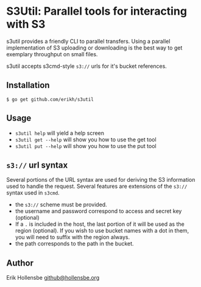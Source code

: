 # S3Util: Parallel tools for interacting with S3

s3util provides a friendly CLI to parallel transfers. Using a parallel
implementation of S3 uploading or downloading is the best way to get exemplary
throughput on small files.

s3util accepts s3cmd-style `s3://` urls for it's bucket references.

## Installation

```
$ go get github.com/erikh/s3util
```

## Usage

* `s3util help` will yield a help screen
* `s3util get --help` will show you how to use the get tool
* `s3util put --help` will show you how to use the put tool

## `s3://` url syntax

Several portions of the URL syntax are used for deriving the S3 information
used to handle the request. Several features are extensions of the `s3://`
syntax used in `s3cmd`.

* the `s3://` scheme must be provided.
* the username and password correspond to access and secret key (optional)
* If a `.` is included in the host, the last portion of it will be used as the
  region (optional). If you wish to use bucket names with a dot in them, you
  will need to suffix with the region always.
* the path corresponds to the path in the bucket.

## Author

Erik Hollensbe <github@hollensbe.org>
